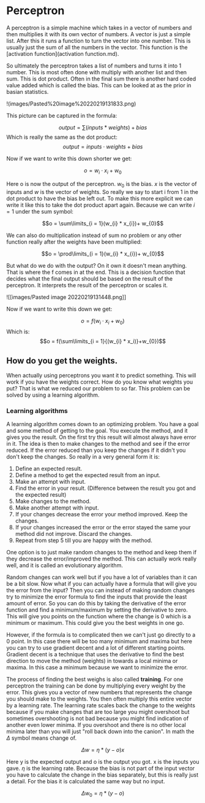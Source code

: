 # Perceptron

A perceptron is a simple machine which takes in a vector of numbers and then multiplies it with its own vector of numbers. A vector is just a simple list. After this it runs a function to turn the vector into one number. This is usually just the sum of all the numbers in the vector. This function is the [activation function](activation function.md).

So ultimately the perceptron takes a list of numbers and turns it into 1 number. This is most often done with multiply with another list and then sum. This is dot product. Often in the final sum there is another hard coded value added which is called the bias. This can be looked at as the prior in basian statistics. 

!(images/Pasted%20image%20220219131833.png)

This picture can be captured in the formula:



$$output = \sum\limits({inputs * weights}) + bias$$
Which is really the same as the dot product:
$$output = inputs \cdot weights + bias$$

Now if we want to write this down shorter we get:

$$o = w_{i}\cdot x_i+w_{0}$$

Here o is now the output of the perceptron. $w_0$ is the bias. $x$ is the vector of inputs and $w$ is the vector of weights. So really we say to start i from 1 in the dot product to have the bias be left out. To make this more explicit we can write it like this to take the dot product apart again. Because we can write $i = 1$ under the sum symbol:

$$o = \sum\limits_{i = 1}(w_{i} * x_{i})+ w_{0}$$

We can also do multiplication instead of sum no problem or any other function really after the weights have been multiplied:

$$o = \prod\limits_{i = 1}(w_{i} * x_{i})+ w_{0}$$


But what do we do with the output? On it own it doesn't mean anything. That is where the f comes in at the end. This is a decision function that decides what the final output should be based on the result of the perceptron. It interprets the result of the perceptron or scales it. 

![[images/Pasted image 20220219131448.png]]

Now if we want to write this down we get:

$$o = f(w_{i}\cdot x_i+w_{0})$$
Which is:
$$o = f(\sum\limits_{i = 1}{(w_{i} * x_i)}+w_{0})$$

## How do you get the weights. 
When actually using perceptrons you want it to predict something. This will work if you have the weights correct. How do you know what weights you put? That is what we reduced our problem to so far. This problem can be solved by using a learning algorithm. 

### Learning algorithms 
A learning algorithm comes down to an optimizing problem. You have a goal and some method of getting to the goal. You execute the method, and it gives you the result. On the first try this result will almost always have error in it. The idea is then to make changes to the method and see if the error reduced. If the error reduced than you keep the changes if it didn't you don't keep the changes. So really in a very general form it is:

1. Define an expected result.
2. Define a method to get the expected result from an input.
3. Make an attempt with input.
4. Find the error in your result. (Difference between the result you got and the expected result) 
5. Make changes to the method.
6. Make another attempt with input. 
7. If your changes decrease the error your method improved. Keep the changes.
8. If your changes increased the error or the error stayed the same your method did not improve. Discard the changes.
9. Repeat from step 5 till you are happy with the method. 

One option is to just make random changes to the method and keep them if they decrease the error/improved the method. This can actually work really well, and it is called an evolutionary algorithm. 

Random changes can work well but if you have a lot of variables than it can be a bit slow. Now what if you can actually have a formula that will give you the error from the input? Then you can instead of making random changes try to minimize the error formula to find the inputs that provide the least amount of error. So you can do this by taking the derivative of the error function and find a minimum/maximum by setting the derivative to zero. This will give you points on the function where the change is 0 which is a minimum or maximum. This could give you the best weights in one go.

However, if the formula is to complicated then we can't just go directly to a 0 point. In this case there will be too many minimum and maxima but here you can try to use gradient decent and a lot of different starting points. Gradient decent is a technique that uses the derivative to find the best direction to move the method (weights) in towards a local minima or maxima. In this case a minimum because we want to minimize the error. 

The process of finding the best weighs is also called **training**. For one perceptron the training can be done by multiplying every weight by the error. This gives you a vector of new numbers that represents the change you should make to the weights. You then often multiply this entire vector by a learning rate. The learning rate scales back the change to the weights because if you make changes that are too large you might overshoot but sometimes overshooting is not bad because you might find indication of another even lower minima. If you overshoot and there is no other local minima later than you will just "roll back down into the canion". In math the $\Delta$ symbol means change of.

$$\Delta w = \eta * (y-o)x$$

Here y is the expected output and o is the output you got. x is the inputs you gave. $\eta$ is the learning rate. Because the bias is not part of the input vector you have to calculate the change in the bias separately, but this is really just a detail. For the bias it is calculated the same way but no input.  

$$\Delta w_0 = \eta * (y-o)$$




